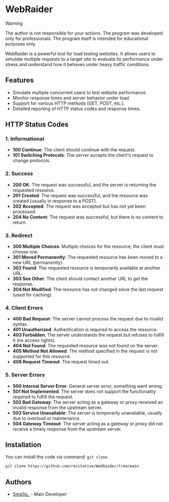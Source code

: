 # WebRaider

> [!WARNING]
> The author is not responsible for your actions. The program was developed only for professionals. The program itself is intended for educational purposes only.  


WebRaider is a powerful tool for load testing websites. It allows users to simulate multiple requests to a target site to evaluate its performance under stress and understand how it behaves under heavy traffic conditions.

## Features

- Simulate multiple concurrent users to test website performance.
- Monitor response times and server behavior under load.
- Support for various HTTP methods (GET, POST, etc.).
- Detailed reporting of HTTP status codes and response times.

## HTTP Status Codes

### 1. Informational
- **100 Continue**: The client should continue with the request.
- **101 Switching Protocols**: The server accepts the client's request to change protocols.

### 2. Success
- **200 OK**: The request was successful, and the server is returning the requested resource.
- **201 Created**: The request was successful, and the resource was created (usually in response to a POST).
- **202 Accepted**: The request was accepted but has not yet been processed.
- **204 No Content**: The request was successful, but there is no content to return.

### 3. Redirect
- **300 Multiple Choices**: Multiple choices for the resource; the client must choose one.
- **301 Moved Permanently**: The requested resource has been moved to a new URL (permanently).
- **302 Found**: The requested resource is temporarily available at another URL.
- **303 See Other**: The client should contact another URL to get the response.
- **304 Not Modified**: The resource has not changed since the last request (used for caching).

### 4. Client Errors
- **400 Bad Request**: The server cannot process the request due to invalid syntax.
- **401 Unauthorized**: Authentication is required to access the resource.
- **403 Forbidden**: The server understands the request but refuses to fulfill it (no access rights).
- **404 Not Found**: The requested resource was not found on the server.
- **405 Method Not Allowed**: The method specified in the request is not supported for this resource.
- **408 Request Timeout**: The request timed out.

### 5. Server Errors
- **500 Internal Server Error**: General server error; something went wrong.
- **501 Not Implemented**: The server does not support the functionality required to fulfill the request.
- **502 Bad Gateway**: The server acting as a gateway or proxy received an invalid response from the upstream server.
- **503 Service Unavailable**: The server is temporarily unavailable, usually due to overload or maintenance.
- **504 Gateway Timeout**: The server acting as a gateway or proxy did not receive a timely response from the upstream server.

## Installation

You can install the code via command: ``git clone``.

```bash
git clone https://github.com/recitative/WebRaider/tree/main
```

## Authors

- [Sma1lo_](https://github.com/Sma1lo) - Main Developer